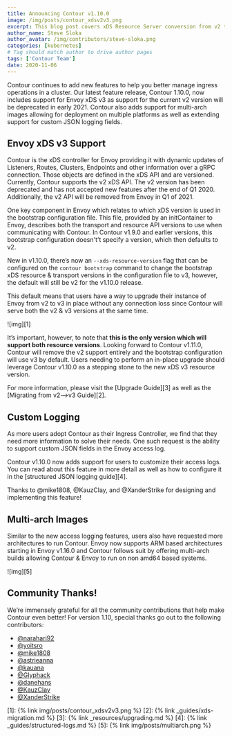 ```yaml
---
title: Announcing Contour v1.10.0
image: /img/posts/contour_xdsv2v3.png
excerpt: This blog post covers xDS Resource Server conversion from v2 to v3 in Contour v1.10.0.
author_name: Steve Sloka
author_avatar: /img/contributors/steve-sloka.png
categories: [kubernetes]
# Tag should match author to drive author pages
tags: ['Contour Team']
date: 2020-11-06
---
```


Contour continues to add new features to help you better manage ingress operations in a cluster.
Our latest feature release, Contour 1.10.0, now includes support for Envoy xDS v3 as support for the current v2 version will be deprecated in early 2021.
Contour also adds support for multi-arch images allowing for deployment on multiple platforms as well as extending support for custom JSON logging fields. 

## Envoy xDS v3 Support
Contour is the xDS controller for Envoy providing it with dynamic updates of Listeners, Routes, Clusters, Endpoints and other information over a gRPC connection.
Those objects are defined in the xDS API and are versioned. Currently, Contour supports the v2 xDS API.
The v2 version has been deprecated and has not accepted new features after the end of Q1 2020. Additionally, the v2 API will be removed from Envoy in Q1 of 2021.

One key component in Envoy which relates to which xDS version is used in the bootstrap configuration file.
This file, provided by an initContainer to Envoy, describes both the transport and resource API versions to use when communicating with Contour.
In Contour v1.9.0 and earlier versions, this bootstrap configuration doesn't’t specify a version, which then defaults to v2. 

New in v1.10.0, there’s now an `--xds-resource-version` flag that can be configured on the `contour bootstrap` command to change the bootstrap xDS resource & transport versions in the configuration file to v3, however, the default will still be v2 for the v1.10.0 release. 

This default means that users have a way to upgrade their instance of Envoy from v2 to v3 in place without any connection loss since Contour will serve both the v2 & v3 versions at the same time. 

![img][1]

It’s important, however, to note that **this is the only version which will support both resource versions**.
Looking forward to Contour v1.11.0, Contour will remove the v2 support entirely and the bootstrap configuration will use v3 by default.
Users needing to perform an in-place upgrade should leverage Contour v1.10.0 as a stepping stone to the new xDS v3 resource version. 

For more information, please visit the [Upgrade Guide][3] as well as the [Migrating from v2-->v3 Guide][2].

## Custom Logging

As more users adopt Contour as their Ingress Controller, we find that they need more information to solve their needs. One such request is the ability to support custom JSON fields in the Envoy access log. 

Contour v1.10.0 now adds support for users to customize their access logs. You can read about this feature in more detail as well as how to configure it in the [structured JSON logging guide][4]. 

Thanks to @mike1808, @KauzClay, and @XanderStrike for designing and implementing this feature!

## Multi-arch Images

Similar to the new access logging features, users also have requested more architectures to run Contour.
Envoy now supports ARM based architectures starting in Envoy v1.16.0 and Contour follows suit by offering multi-arch builds allowing Contour & Envoy to run on non amd64 based systems.

![img][5]

## Community Thanks!
We’re immensely grateful for all the community contributions that help make Contour even better! For version 1.10, special thanks go out to the following contributors:
- [@narahari92](https://github.com/narahari92)
- [@yoitsro](https://github.com/yoitsro)
- [@mike1808](https://github.com/mike1808)
- [@astrieanna](https://github.com/astrianna)
- [@kauana](https://github.com/kauana)
- [@Glyphack](https://github.com/Glyphack)
- [@danehans](https://github.com/danehans)
- [@KauzClay](https://github.com/KauzClay)
- [@XanderStrike](https://github.com/XanderStrike)

[1]: {% link img/posts/contour_xdsv2v3.png %}
[2]: {% link _guides/xds-migration.md %}
[3]: {% link _resources/upgrading.md %}
[4]: {% link _guides/structured-logs.md %}
[5]: {% link img/posts/multiarch.png %}